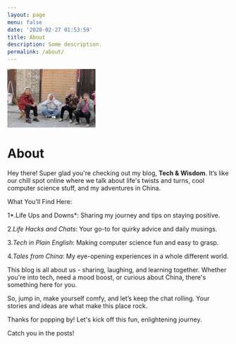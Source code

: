 ```yaml
---
layout: page
menu: false
date: '2020-02-27 01:53:59'
title: About
description: Some description.
permalink: /about/
---
```


<img class="img-rounded" src="/assets/img/uploads/027A7509.jpg" alt="Tech & Wisdom" width="200">

# About

Hey there! Super glad you're checking out my blog, **Tech & Wisdom**. It’s like our chill spot online where we talk about life's twists and turns, cool computer science stuff, and my adventures in China.

What You'll Find Here:

1*.Life Ups and Downs*: Sharing my journey and tips on staying positive.

2.*Life Hacks and Chats*: Your go-to for quirky advice and daily musings.

3.*Tech in Plain English*: Making computer science fun and easy to grasp.

4.*Tales from China*: My eye-opening experiences in a whole different world.

This blog is all about us - sharing, laughing, and learning together. Whether you're into tech, need a mood boost, or curious about China, there's something here for you.

So, jump in, make yourself comfy, and let’s keep the chat rolling. Your stories and ideas are what make this place rock.

Thanks for popping by! Let's kick off this fun, enlightening journey.

Catch you in the posts!
